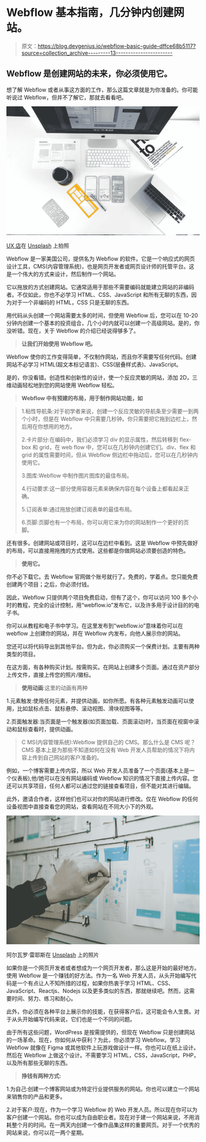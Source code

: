 # Webflow 基本指南，几分钟内创建网站。

> 原文：<https://blog.devgenius.io/webflow-basic-guide-dffce68b5117?source=collection_archive---------13----------------------->

## Webflow 是创建网站的未来，你必须使用它。

想了解 Webflow 或者从事这方面的工作，那么这篇文章就是为你准备的。你可能听说过 Webflow，但并不了解它，那就去看看吧。

![](img/df55b61104fff996edb0efa6563c5b60.png)

[UX 店](https://unsplash.com/@uxstore?utm_source=medium&utm_medium=referral)在 [Unsplash](https://unsplash.com?utm_source=medium&utm_medium=referral) 上拍照

Webflow 是一家美国公司，提供名为 Webflow 的软件。它是一个响应式的网页设计工具，CMS(内容管理系统)，也是网页开发者或网页设计师的托管平台。这是一个伟大的方式来设计，然后制作一个网站。

它以拖放的方式创建网站。它通常适用于那些不需要编码就能建立网站的非编码者。不仅如此，你也不必学习 HTML、CSS、JavaScript 和所有无聊的东西，因为对于一个非编码的 HTML，CSS 只是无聊的东西。

用代码从头创建一个网站需要太多的时间，但使用 Webflow 后，您可以在 10-20 分钟内创建一个基本的投资组合，几个小时内就可以创建一个高级网站。是的，你没听错。现在，关于 Webflow 的介绍已经说得够多了。

> **让我们开始使用 Webflow 吧。**

Webflow 使你的工作变得简单，不仅制作网站，而且你不需要写任何代码。创建网站不必学习 HTML(超文本标记语言)、CSS(层叠样式表)、JavaScript。

是的，你没看错。创造性和创新性的设计，使一个反应灵敏的网站，添加 2D，三维动画轻松地到您的网站使用 Webflow 轻松。

> **Webflow 中有预建的布局，用于制作网站功能，如**

> 1.粘性导航条:对于初学者来说，创建一个反应灵敏的导航条至少需要一到两个小时，但是在 Webflow 中只需要几秒钟。你只需要把它拖到边栏上，然后用在你想用的地方。
> 
> 2.卡片部分:在编码中，我们必须学习 div 的显示属性，然后转移到 flex-box 和 grid，在 web flow 中，您可以在几秒钟内创建它们。div、flex 和 grid 的属性需要时间，但从 Webflow 侧边栏中拖动后，您可以在几秒钟内使用它。
> 
> 3.图库:Webflow 中制作图片图库的最佳布局。
> 
> 4.行动要求:这一部分使用容器元素来确保内容在每个设备上都看起来正确。
> 
> 5.订阅表单:通过拖放创建订阅表单的最佳布局。
> 
> 6.页脚:页脚也有一个布局，你可以用它来为你的网站制作一个更好的页脚。

还有很多。创建网站或项目时，这可以在边栏中看到。这是 Webflow 中预先做好的布局，可以直接用拖拽的方式使用。这些都是你做网站必须要创造的特色。

> **使用它。**

你不必下载它。去 Webflow 官网做个账号就行了。免费的，学着点。您只能免费创建两个项目；之后，你必须付钱。

因此，Webflow 只提供两个项目免费启动，但有了这个，你可以访问 100 多个小时的教程，完全的设计控制，用“webflow.io”发布它，以及许多用于设计目的的电子书。

你可以从教程和电子书中学习。在这里发布到“webflow.io”意味着你可以在 webflow 上创建你的网站，并在 Webflow 内发布，向他人展示你的网站。

您还可以将代码导出到其他平台。但为此，你必须购买一个保费计划。主要有两种类型的项目。

在这方面，有各种购买计划。按需购买。在网站上创建多个页面。通过在资产部分上传文件，直接上传您的照片/徽标。

> **使用动画**:这里的动画有两种

1.元素触发:使用任何元素，并提供动画，如你所愿。有各种元素触发动画可以使用，比如鼠标点击、鼠标悬停、滚动视图、滑块视图等等。

2.页面触发器:当页面是一个触发器(如页面加载、页面滚动)时，当页面在视窗中滚动和鼠标查看时，提供动画。

> C MS(内容管理系统):Webflow 提供自己的 CMS。那么什么是 CMS 呢？CMS 基本上是为那些不知道如何在没有 Web 开发人员帮助的情况下将内容上传到自己网站的客户准备的。

例如，一个博客需要上传内容，所以 Web 开发人员准备了一个页面(基本上是一个仪表板),他/她可以在没有网站编码或 Webflow 知识的情况下直接上传内容。您还可以共享项目，任何人都可以通过您的链接查看项目，但不能对其进行编辑。

此外，邀请合作者，这样他们也可以对你的网站进行修改。仅在 Webflow 的任何设备视图中直接查看您的网站，查看网站在不同大小下的外观。

![](img/a34c94374e619e36e1878a8f0f153496.png)

阿尔瓦罗·雷耶斯在 [Unsplash](https://unsplash.com?utm_source=medium&utm_medium=referral) 上的照片

如果你是一个网页开发者或者想成为一个网页开发者，那么这是开始的最好地方。使用 Webflow 是一个赚钱的好方法。作为一名 Web 开发人员，从头开始编写代码是一个有点让人不知所措的过程，如果你热衷于学习 HTML、CSS、JavaScript、Reactjs、Nodejs 以及更多类似的东西，那就继续吧。然而，这需要时间、努力、练习和耐心。

此外，你必须在各种平台上展示你的技能，在获得客户后，这可能会令人生畏。对于从头开始编写代码来说，它们也是一个不同的问题。

由于所有这些问题，WordPress 是按需提供的，但现在 Webflow 只是创建网站的一场革命。现在，你如何从中获利？为此，你必须学习 Webflow。学习 Webflow 就像在 Figma 或其他软件上玩游戏做设计一样。你也可以在纸上设计。然后在 Webflow 上做这个设计。不需要学习 HTML，CSS，JavaScript，PHP，以及所有那些无聊的东西。

> **挣钱有两种方式:**

1.为自己:创建一个博客网站或为特定行业提供服务的网站。你也可以建立一个网站来销售你的产品和更多。

2.对于客户:现在，作为一个学习 Webflow 的 Web 开发人员。所以现在你可以为客户创建一个网站。你也可以成为自由职业者。现在对于建一个网站来说，不用消耗整个月的时间。在一两天内创建一个像作品集这样的重要网页。对于一个优秀的网站来说，你可以花一两个星期。